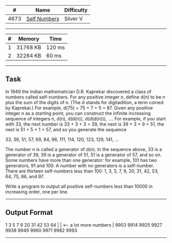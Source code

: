 | #    | Name                                                 | Difficulty |
| ---- | ---------------------------------------------------- | ---------- |
| 4673 | [Self Numbers](https://www.acmicpc.net/problem/4673) | Silver V   |

---

| #   | Memory   | Time   |
| --- | -------- | ------ |
| 1   | 31768 KB | 120 ms |
| 2   | 32284 KB | 60 ms  |

---

## Task

In 1949 the Indian mathematician D.R. Kaprekar discovered a class of numbers called self-numbers. For any positive integer n, define d(n) to be n plus the sum of the digits of n. (The d stands for digitadition, a term coined by Kaprekar.) For example, d(75) = 75 + 7 + 5 = 87. Given any positive integer n as a starting point, you can construct the infinite increasing sequence of integers n, d(n), d(d(n)), d(d(d(n))), .... For example, if you start with 33, the next number is 33 + 3 + 3 = 39, the next is 39 + 3 + 9 = 51, the next is 51 + 5 + 1 = 57, and so you generate the sequence

33, 39, 51, 57, 69, 84, 96, 111, 114, 120, 123, 129, 141, ...

The number n is called a generator of d(n). In the sequence above, 33 is a generator of 39, 39 is a generator of 51, 51 is a generator of 57, and so on. Some numbers have more than one generator: for example, 101 has two generators, 91 and 100. A number with no generators is a self-number. There are thirteen self-numbers less than 100: 1, 3, 5, 7, 9, 20, 31, 42, 53, 64, 75, 86, and 97.

Write a program to output all positive self-numbers less than 10000 in increasing order, one per line.

---

## Output Format

1
3
5
7
9
20
31
42
53
64
|
| <-- a lot more numbers
|
9903
9914
9925
9927
9938
9949
9960
9971
9982
9993

---

